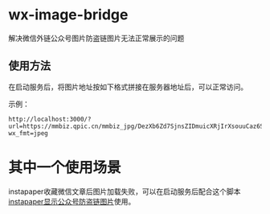 # wx-image-bridge

解决微信外链公众号图片防盗链图片无法正常展示的问题

## 使用方法

在启动服务后，将图片地址按如下格式拼接在服务器地址后，可以正常访问。

示例：

```
http://localhost:3000/?url=https://mmbiz.qpic.cn/mmbiz_jpg/DezXb6Zd7SjnsZIDmuicXRjIrXsouuCaz6Sa82UBFQiar22j8VSrO1qu41HibTyJXkVCL8X9ib6Fy4N1leU0k904KA/640?wx_fmt=jpeg
```


# 其中一个使用场景

instapaper收藏微信文章后图片加载失败，可以在启动服务后配合这个脚本[instapaper显示公众号防盗链图片](https://greasyfork.org/zh-CN/scripts/419374-instapaper%E6%98%BE%E7%A4%BA%E5%85%AC%E4%BC%97%E5%8F%B7%E9%98%B2%E7%9B%97%E9%93%BE%E5%9B%BE%E7%89%87)使用。